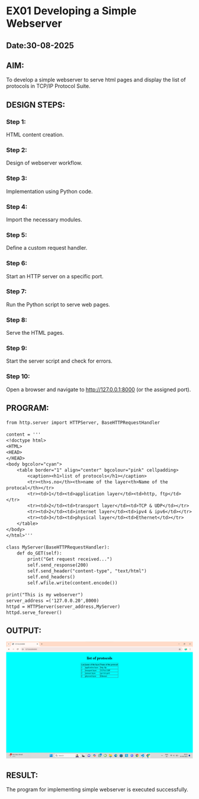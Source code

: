 # EX01 Developing a Simple Webserver
## Date:30-08-2025

## AIM:
To develop a simple webserver to serve html pages and display the list of protocols in TCP/IP Protocol Suite.

## DESIGN STEPS:
### Step 1: 
HTML content creation.

### Step 2:
Design of webserver workflow.

### Step 3:
Implementation using Python code.

### Step 4:
Import the necessary modules.

### Step 5:
Define a custom request handler.

### Step 6:
Start an HTTP server on a specific port.

### Step 7:
Run the Python script to serve web pages.

### Step 8:
Serve the HTML pages.

### Step 9:
Start the server script and check for errors.

### Step 10:
Open a browser and navigate to http://127.0.0.1:8000 (or the assigned port).

## PROGRAM:
```
from http.server import HTTPServer, BaseHTTPRequestHandler

content = '''
<!doctype html>
<HTML>
<HEAD>
</HEAD>
<body bgcolor="cyan">
    <table border="1" align="center" bgcolour="pink" cellpadding>
        <caption><h1>list of protocols</h1></caption>
        <tr><th>s.no</th><th>name of the layer<th>Name of the protocal</th></tr>
        <tr><td>1</td><td>application layer</td><td>http, ftp</td></tr>
        <tr><td>2</td><td>transport layer</td><td>TCP & UDP</td></tr>
        <tr><td>2</td><td>internet layer</td><td>ipv4 & ipv6</td></tr>
        <tr><td>3</td><td>physical layer</td><td>Ethernet</td></tr>
    </table>
</body>
</html>'''

class MyServer(BaseHTTPRequestHandler):
    def do_GET(self):
        print("Get request received...")
        self.send_response(200) 
        self.send_header("content-type", "text/html")       
        self.end_headers()
        self.wfile.write(content.encode())

print("This is my webserver") 
server_address =('127.0.0.20',8000)
httpd = HTTPServer(server_address,MyServer)
httpd.serve_forever()
```

## OUTPUT:
![alt text](<Screenshot 2025-08-30 095140.png>)

## RESULT:
The program for implementing simple webserver is executed successfully.
